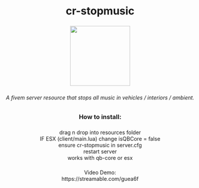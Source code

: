 <h1 align="center">cr-stopmusic</h1>

###

<div align="center">
  <img height="160" src="https://i.ibb.co/MkTDcxb/icons8-no-music-68.png"  />
</div>

###

<h6 align="center">A fivem server resource that stops all music in vehicles / interiors / ambient.</h6>

###

<h3 align="center">How to install:</h3>

###

<p align="center">drag n drop into resources folder<br>IF ESX (client/main.lua) change isQBCore = false<br>ensure cr-stopmusic in server.cfg<br>restart server <br>works with qb-core or esx</p>

###

<p align="center">Video Demo:<br>https://streamable.com/guea6f</p>

###
